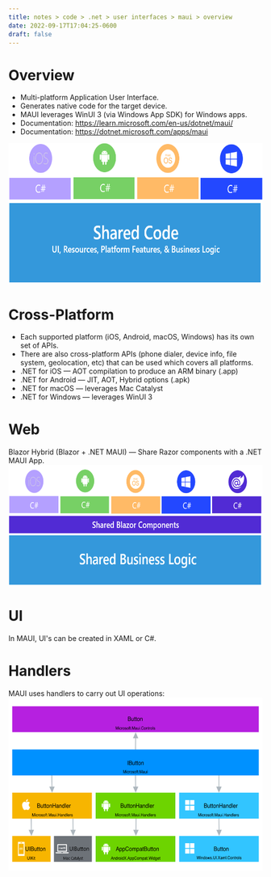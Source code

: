 ```yaml
---
title: notes > code > .net > user interfaces > maui > overview
date: 2022-09-17T17:04:25-0600
draft: false
---
```


# Overview
- Multi-platform Application User Interface.
- Generates native code for the target device.
- MAUI leverages WinUI 3 (via Windows App SDK) for Windows apps.
- Documentation: https://learn.microsoft.com/en-us/dotnet/maui/
- Documentation: https://dotnet.microsoft.com/apps/maui

<img src="overview-1.png" style="width:6.625in;height:2.91667in" />
 
# Cross-Platform
- Each supported platform (iOS, Android, macOS, Windows) has its own set of APIs.
- There are also cross-platform APIs (phone dialer, device info, file system, geolocation, etc) that can be used which covers all platforms.
- .NET for iOS — AOT compilation to produce an ARM binary (.app)
- .NET for Android — JIT, AOT, Hybrid options (.apk)
- .NET for macOS — leverages Mac Catalyst
- .NET for Windows — leverages WinUI 3

# Web
Blazor Hybrid (Blazor + .NET MAUI) — Share Razor components with a .NET MAUI App.  
<img src="overview-2.png" style="width:6.56667in;height:2.5in" />
 
# UI
In MAUI, UI's can be created in XAML or C#.

# Handlers
MAUI uses handlers to carry out UI operations:  
<img src="overview-3.png" style="width:5.95833in;height:3.56667in" />